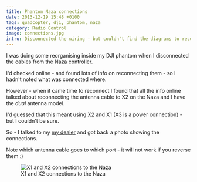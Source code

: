 ```yaml
---
title: Phantom Naza connections
date: 2013-12-19 15:48 +0100
tags: quadcopter, dji, phantom, naza
category: Radio Control
image: connections.jpg
intro: Disconnected the wiring - but couldn't find the diagrams to reconnect online. Dealer helped
---
```


I was doing some reorganising inside my DJI phantom when I disconnected the cables from the Naza controller.

I'd checked online - and found lots of info on reconnecting them - so I hadn't noted what was connected where.

However - when it came time to reconnect I found that all the info online talked about reconnecting the antenna cable to X2 on the Naza and I have the _dual_ antenna model.

I'd guessed that this meant using X2 and X1 (X3 is a power connection) - but I couldn't be sure.

So - I talked to my [my dealer](http://elefun.no) and got back a photo showing the connections.

Note which antenna cable goes to which port - it will not work if you reverse them :)

<figure class="figure w-100 text-center">
  <img class="figure-img img-fluid rounded" src="/images/posts/2013/12/connections.jpg" title="X1 and X2 connections to the Naza" alt="X1 and X2 connections to the Naza"/>
  <figcaption class="figure-caption">X1 and X2 connections to the Naza</figcaption>
</figure>
